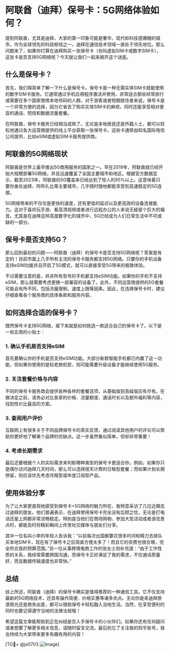 # 阿联酋（迪拜）保号卡：5G网络体验如何？

提到阿联酋，尤其是迪拜，大家的第一印象可能是奢华、现代和科技感爆棚的城市。作为全球领先的科技枢纽之一，迪拜在通信技术领域一直处于领先地位。那么问题来了，如果你打算在迪拜购买一张保号卡（也叫虚拟SIM卡或数字SIM卡），这张卡是否支持5G网络呢？今天就让我们一起来揭开这个谜底。

## 什么是保号卡？

首先，我们得简单了解一下什么是保号卡。保号卡是一种无需实体SIM卡就能使用的数字SIM卡服务。它通常通过手机应用程序激活并使用，非常适合那些经常旅行或需要在多个国家使用本地号码的人群。对于游客或者短期居住者来说，保号卡是一个非常方便的选择，因为它省去了购买实体SIM卡的麻烦，同时还能享受相对便宜的通话、短信和数据流量套餐。

在阿联酋，保号卡服务已经相当成熟了。无论是本地居民还是外籍人士，都可以轻松地通过各大运营商提供的线上平台获取一张保号卡。这些卡通常由知名国际电信公司提供，比如eSIM或虚拟SIM卡服务提供商。

## 阿联酋的5G网络现状

阿联酋是世界上最早推出5G商用服务的国家之一。早在2019年，阿联酋就已经开始大规模部署5G网络，并且迅速覆盖了全国主要城市和地区。根据官方数据显示，截至2023年，阿联酋的5G覆盖率已经达到了惊人的95%以上。这意味着只要你身处迪拜、阿布扎比等主要城市，几乎随时随地都能享受到高速稳定的5G连接。

5G网络带来的不仅仅是更快的速度，还有更低的延迟以及更高效的设备连接能力。这对于喜欢玩手游、看高清视频或者进行远程办公的人来说无疑是个巨大的福音。尤其是在迪拜这样高度数字化的城市中，5G已经成为人们日常生活中不可或缺的一部分。

## 保号卡是否支持5G？

那么回到最初的问题——阿联酋（迪拜）的保号卡是否支持5G网络呢？答案是肯定的！目前市面上几乎所有主流的保号卡服务都支持5G网络。只要你的手机设备支持eSIM功能并且开启了5G模式，就可以直接享受5G带来的极致体验。

不过需要注意的是，并非所有型号的手机都支持eSIM功能。如果你的手机不支持eSIM，那么就需要考虑更换一部兼容的设备了。此外，不同运营商提供的5G套餐可能会有所不同，包括流量限制、速度上限等因素。因此，在选择保号卡时，建议仔细查看各个服务商的具体条款和服务内容。

## 如何选择合适的保号卡？

既然保号卡支持5G网络，接下来就是如何挑选一款适合自己的保号卡了。以下是一些实用的小贴士：

### 1. 确认手机是否支持eSIM
首先要确认你的手机是否支持eSIM功能。大部分新款智能手机都已内置了这一功能，但如果你使用的是较老款机型，则可能需要升级设备才能继续使用5G服务。

### 2. 关注套餐价格与内容
不同的保号卡服务商会提供各种各样的套餐选项，从基础版到高级版应有尽有。在做决定之前，请务必对比各家的价格、流量额度、通话时长以及额外福利等内容，找到性价比最高的方案。

### 3. 查阅用户评价
互联网上有很多关于不同品牌保号卡的真实反馈，通过阅读其他用户的评论可以帮助你更好地了解某个品牌的优缺点。这一步虽然看似简单，但却非常重要！

### 4. 考虑长期需求
最后还要根据个人的实际需求来判断哪种类型的保号卡更适合你。例如，如果你只是偶尔访问迪拜几天时间，那么可以选择按天计费的日租型套餐；而如果计划长期停留，则应该优先考虑月租型或年度订阅型产品。

## 使用体验分享

为了让大家更直观地感受到保号卡+5G网络的魅力所在，我特意采访了几位近期去过迪拜的朋友。他们普遍表示，在迪拜使用保号卡完全没有后顾之忧，无论是打电话还是上网都非常流畅稳定。特别是当他们在商场购物、参加大型活动或者游览景点时，都能及时将精彩瞬间上传至社交媒体与朋友们分享。

其中一位名叫小李的年轻人告诉我：“以前每次出国都要花很多时间和精力去排队买本地SIM卡，现在有了保号卡之后简直方便太多了！而且它的资费也很合理，完全符合我的预算范围。”另一位从事跨境电商工作的张女士则补充道：“由于工作性质的关系，我经常需要跨国沟通，而保号卡正好满足了我的需求，不仅通话质量好，而且数据传输速度也非常快。”

## 总结

综上所述，阿联酋（迪拜）的保号卡确实是值得推荐的一种通信工具。它不仅支持最新的5G网络技术，还具有操作简便、价格实惠等诸多优点。无论你是来迪拜旅游观光还是商务出差，都可以借助保号卡轻松融入当地生活。当然，在享受便利的同时也要记得遵守当地的法律法规哦！

希望这篇文章能帮助到正在纠结是否入手保号卡的小伙伴们。如果你还有任何疑问或者想要了解更多相关信息，请随时留言交流。最后别忘了关注我的知乎账号，我会持续为大家带来更多有趣有用的内容！

[TG💪+ @jx0703 ![Image](https://github.com/user-attachments/assets/dbca1d08-cadb-493c-b0ec-ad6f7a83f270)]
